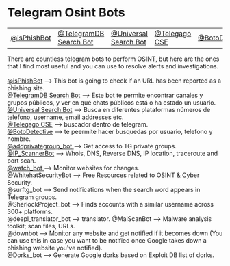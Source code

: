 <h1> Telegram Osint Bots </h1>
<table>
  <td><a href="https://web.telegram.org/k/#@isPhishBot">@isPhishBot</a></td>
  <td><a href="https://web.telegram.org/k/#@tgdb_bot">@TelegramDB Search Bot</a></td>
  <td><a href="https://web.telegram.org/k/#@Universal_Search_Bot">@Universal Search Bot</a> </td>
  <td><a href="https://web.telegram.org/k/#@TelegagoBot">@Telegago CSE</a> </td>
  <td><a href="https://web.telegram.org/k/#@CALLNAMOBOT">@BotoDetective</a></td>
</table>
<p> 
There are countless telegram bots to perform OSINT, but here are the ones that I find most useful and you can use to resolve alerts and investigations.
<br>
<br>
<a href="https://web.telegram.org/k/#@isPhishBot">@isPhishBot</a> --> This bot is going to check if an URL has been reported as a phishing site.<br>
<a href="https://web.telegram.org/k/#@tgdb_bot">@TelegramDB Search Bot</a> --> Este bot te permite encontrar canales y grupos públicos, y ver en qué chats públicos está o ha estado un usuario.<br>
<a href="https://web.telegram.org/k/#@Universal_Search_Bot">@Universal Search Bot</a> --> Busca en diferentes plataformas números de teléfono, username, email addresses etc.<br>
<a href="https://web.telegram.org/k/#@TelegagoBot">@Telegago CSE</a> --> buscador dentro de telegram.<br>
<a href="https://web.telegram.org/k/#@CALLNAMOBOT">@BotoDetective</a> --> te peermite hacer busquedas por usuario, telefono y nombre.<br>
<a href="https://web.telegram.org/k/#@addprivategrougp_bot">@addprivategroup_bot </a> --> Get access to TG private groups.<br>
<a href="https://web.telegram.org/k/#@IP_ScannerBot">@IP_ScannerBot</a> --> Whois, DNS, Reverse DNS, IP location, traceroute and port scan.<br>
<a href="https://web.telegram.org/k/#@watch_bot">@watch_bot </a>--> Monitor websites for changes.<br>
@WhitehatSecurityBot --> Free Resources related to OSINT & Cyber Security.<br>
@surftg_bot --> Send notifications when the search word appears in Telegram groups.<br>
@SherlockProject_bot --> Finds accounts with a similar username across 300+ platforms.<br>
@deepl_translator_bot  --> translator.
@MalScanBot --> Malware analysis toolkit; scan files, URLs.<br>
@downbot --> Monitor any website and get notified if it becomes down (You can use this in case you want to be notified once Google takes down a phishing website you've notified).<br>
@Dorks_bot --> Generate Google dorks based on Exploit DB list of dorks.<br> </p>
</body>
